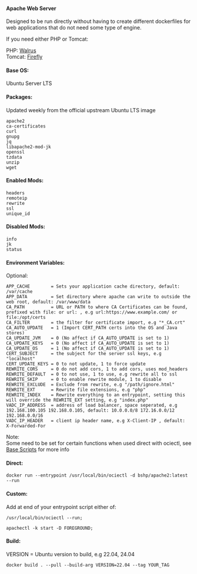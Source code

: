 #### Apache Web Server  
Designed to be run directly without having to create different dockerfiles for web applications that do not need some type of engine.
    
If you need either PHP or Tomcat:
    
PHP: [Walrus](https://github.com/bshp/walrus)  
Tomcat: [Firefly](https://github.com/bshp/firefly)  
    
#### Base OS:    
Ubuntu Server LTS
    
#### Packages:    
Updated weekly from the official upstream Ubuntu LTS image
````
apache2 
ca-certificates 
curl 
gnupg 
jq 
libapache2-mod-jk 
openssl 
tzdata 
unzip 
wget
````
#### Enabled Mods:
````
headers 
remoteip 
rewrite 
ssl 
unique_id
````
#### Disabled Mods:
````
info 
jk 
status
````
    
#### Environment Variables:    
    
Optional:    
````
APP_CACHE        = Sets your application cache directory, default: /var/cache
APP_DATA         = Set directory where apache can write to outside the web root, default: /var/www/data
CA_PATH          = URL or PATH to where CA Certificates can be found, prefixed with file: or url: , e.g url:https://www.example.com/ or file:/opt/certs
CA_FILTER        = the filter for certificate import, e.g "*_CA.crt"
CA_AUTO_UPDATE   = 1 (Import CERT_PATH certs into the OS and Java stores)
CA_UPDATE_JVM    = 0 (No affect if CA_AUTO_UPDATE is set to 1)
CA_UPDATE_KEYS   = 0 (No affect if CA_AUTO_UPDATE is set to 1)
CA_UPDATE_OS     = 1 (No affect if CA_AUTO_UPDATE is set to 1)
CERT_SUBJECT     = the subject for the server ssl keys, e.g "localhost"
CERT_UPDATE_KEYS = 0 to not update, 1 to force update
REWRITE_CORS     = 0 do not add cors, 1 to add cors, uses mod_headers
REWRITE_DEFAULT  = 0 to not use, 1 to use, e.g rewrite all to ssl
REWRITE_SKIP     = 0 to enable rewrite module, 1 to disable
REWRITE_EXCLUDE  = Exclude from rewrite, e.g "/path/ignore.html"
REWRITE_EXT      = Rewrite file extensions, e.g "php"
REWRITE_INDEX    = Rewrite everything to an entrypoint, setting this will override the REWRITE_EXT setting, e.g "index.php"
VADC_IP_ADDRESS  = address of load balancer, space seperated, e.g 192.168.100.105 192.168.0.105, default: 10.0.0.0/8 172.16.0.0/12 192.168.0.0/16
VADC_IP_HEADER   = client ip header name, e.g X-Client-IP , default: X-Forwarded-For
````
Note:    
Some need to be set for certain functions when used direct with ociectl, see [Base Scripts](https://github.com/bshp/apache2/tree/master/src/usr/local/bin) for more info    
#### Direct:  
````
docker run --entrypoint /usr/local/bin/ociectl -d bshp/apache2:latest --run
````
#### Custom:  
Add at end of your entrypoint script either of:  
````
/usr/local/bin/ociectl --run;
````
````
apachectl -k start -D FOREGROUND;
````
    
#### Build:  
VERSION = Ubuntu version to build, e.g 22.04, 24.04
````
docker build . --pull --build-arg VERSION=22.04 --tag YOUR_TAG
````
    
